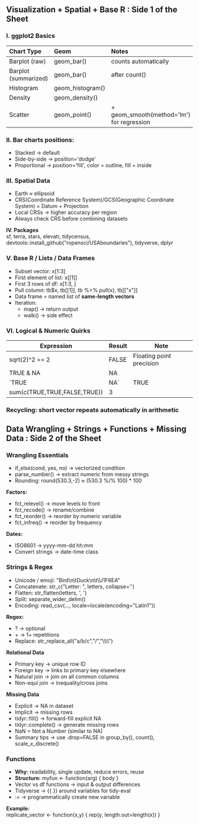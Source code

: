 ## **Visualization \+ Spatial \+ Base R : Side 1 of the Sheet**

### **I. ggplot2 Basics**

| Chart Type | Geom | Notes |
| :---- | :---- | :---- |
| Barplot (raw) | geom\_bar() | counts automatically |
| Barplot (summarized) | geom\_bar() | after count() |
| Histogram | geom\_histogram() |  |
| Density | geom\_density() |  |
| Scatter | geom\_point() | \+ geom\_smooth(method='lm') for regression |

### 

### **II. Bar charts positions:**

* Stacked → default  
* Side-by-side → position='dodge'  
* Proportional → position='fill', color \= outline, fill \= inside

### **III. Spatial Data**

* Earth ≈ ellipsoid  
* CRS(Coordinate Reference System)/GCS(Geographic Coordinate System) \= Datum \+ Projection  
* Local CRSs → higher accuracy per region  
* Always check CRS before combining datasets

**IV. Packages**  
sf, terra, stars, elevatr, tidycensus, devtools::install\_github("ropensci/USAboundaries"), tidyverse, dplyr

### **V.  Base R / Lists / Data Frames**

* Subset vector: x\[1:3\]  
* First element of list: x\[\[1\]\]  
* First 3 rows of df: x\[1:3, \]  
* Pull column: tb$x, tb\[\[1\]\], tb %\>% pull(x), tb\[\["x"\]\]  
* Data frame \= named list of **same-length vectors**  
* Iteration:  
  * map() → return output  
  * walk() → side effect

### **VI. Logical & Numeric Quirks**

| Expression | Result | Note |
| ----- | ----- | ----- |
| sqrt(2)^2 \== 2 | FALSE | Floating point precision |
| TRUE & NA | NA |  |
| \`TRUE | NA\` | TRUE |
| sum(c(TRUE,TRUE,FALSE,TRUE)) | 3 |  |

### Recycling: short vector repeats automatically in arithmetic

## **Data Wrangling \+ Strings \+ Functions \+ Missing Data : Side 2 of the Sheet**

### **Wrangling Essentials**

* if\_else(cond, yes, no) → vectorized condition  
* parse\_number() → extract numeric from messy strings  
* Rounding: round(530.3,-2) ≈ (530.3 %/% 100\) \* 100

**Factors:**

* fct\_relevel() → move levels to front  
* fct\_recode() → rename/combine  
* fct\_reorder() → reorder by numeric variable  
* fct\_infreq() → reorder by frequency

**Dates:**

* ISO8601 → yyyy-mm-dd hh:mm  
* Convert strings → date-time class

### **Strings & Regex**

* Unicode / emoji: "Bird\\n\\tDuck\\n\\t\\U1F6EA"  
* Concatenate: str\_c("Letter: ", letters, collapse='')  
* Flatten: str\_flatten(letters, ', ')  
* Split: separate\_wider\_delim()  
* Encoding: read\_csv(..., locale=locale(encoding="Latin1"))

**Regex:**

* ? → optional  
* \+ → 1+ repetitions  
* Replace: str\_replace\_all("a/b/c","/","\\\\\\\\")

**Relational Data**

* Primary key → unique row ID  
* Foreign key → links to primary key elsewhere  
* Natural join → join on all common columns  
* Non-equi join → inequality/cross joins

**Missing Data**

* Explicit → NA in dataset  
* Implicit → missing rows  
* tidyr::fill() → forward-fill explicit NA  
* tidyr::complete() → generate missing rows  
* NaN \= Not a Number (similar to NA)  
* Summary tips → use .drop=FALSE in group\_by(), count(), scale\_x\_discrete()

### 

### **Functions**

* **Why:** readability, single update, reduce errors, reuse  
* **Structure:** myfun \<- function(arg) { body }  
* Vector vs df functions → input & output differences  
* Tidyverse → {{ }} around variables for tidy-eval  
* := → programmatically create new variable

**Example:**  
replicate\_vector \<- function(x,y) { rep(y, length.out=length(x)) }